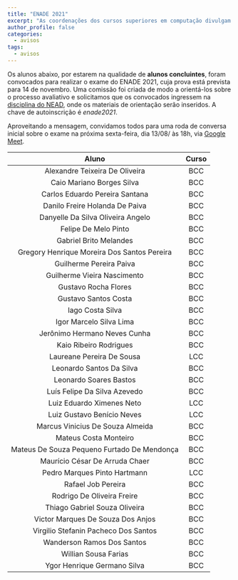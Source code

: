 ```yaml
---
title: "ENADE 2021"
excerpt: "As coordenações dos cursos superiores em computação divulgam a lista dos alunos convocados para realizar o ENADE 2021."
author_profile: false
categories:
  - avisos
tags:
  - avisos
---
```


Os alunos abaixo, por estarem na qualidade de **alunos concluintes**, foram convocados para realizar o exame do ENADE 2021, cuja prova está prevista para 14 de novembro. Uma comissão foi criada de modo a orientá-los sobre o processo avaliativo e solicitamos que os convocados ingressem na [disciplina do NEAD](https://nead.ifb.edu.br/course/view.php?id=6338), onde os materiais de orientação serão inseridos. A chave de autoinscrição é *enade2021*.

Aproveitando a mensagem, convidamos todos para uma roda de conversa inicial sobre o exame na próxima sexta-feira, dia 13/08/ às 18h, via [Google Meet](https://meet.google.com/mtc-dxia-duu).


|                    Aluno                    | Curso |
|:-------------------------------------------:|:-----:|
| Alexandre Teixeira De Oliveira              |  BCC  |
| Caio Mariano Borges Silva                   |  BCC  |
| Carlos Eduardo Pereira Santana              |  BCC  |
| Danilo Freire Holanda De Paiva              |  BCC  |
| Danyelle Da Silva Oliveira Angelo           |  BCC  |
| Felipe De Melo Pinto                        |  BCC  |
| Gabriel Brito Melandes                      |  BCC  |
| Gregory Henrique Moreira Dos Santos Pereira |  BCC  |
| Guilherme Pereira Paiva                     |  BCC  |
| Guilherme Vieira Nascimento                 |  BCC  |
| Gustavo Rocha Flores                        |  BCC  |
| Gustavo Santos Costa                        |  BCC  |
| Iago Costa Silva                            |  BCC  |
| Igor Marcelo Silva Lima                     |  BCC  |
| Jerônimo Hermano Neves Cunha                |  BCC  |
| Kaio Ribeiro Rodrigues                      |  BCC  |
| Laureane Pereira De Sousa                   |  LCC  |
| Leonardo Santos Da Silva                    |  BCC  |
| Leonardo Soares Bastos                      |  BCC  |
| Luís Felipe Da Silva Azevedo                |  BCC  |
| Luiz Eduardo Ximenes Neto                   |  LCC  |
| Luiz Gustavo Benício Neves                  |  LCC  |
| Marcus Vinicius De Souza Almeida            |  BCC  |
| Mateus Costa Monteiro                       |  BCC  |
| Mateus De Souza Pequeno Furtado De Mendonça |  BCC  |
| Maurício César De Arruda Chaer              |  BCC  |
| Pedro Marques Pinto Hartmann                |  LCC  |
| Rafael Job Pereira                          |  BCC  |
| Rodrigo De Oliveira Freire                  |  BCC  |
| Thiago Gabriel Souza Oliveira               |  BCC  |
| Victor Marques De Souza Dos Anjos           |  BCC  |
| Virgilio Stefanin Pacheco Dos Santos        |  BCC  |
| Wanderson Ramos Dos Santos                  |  BCC  |
| Willian Sousa Farias                        |  BCC  |
| Ygor Henrique Germano Silva                 |  BCC  |